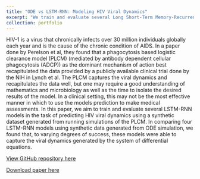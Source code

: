 ```yaml
---
title: "ODE vs LSTM-RNN: Modeling HIV Viral Dynamics"
excerpt: "We train and evaluate several Long Short-Term Memory-Recurrent Neural Network models in the task of predicting HIV viral dynamics using a synthetic dataset generated from running simulations of a phagocytosis based logistic clearance model. <br/><img src='/images/RNN1.png'>"
collection: portfolio
---
```


HIV-1 is a virus that chronically infects over 30 million individuals globally each year and is the cause of the chronic condition of AIDS. In a paper done by Perelson et al, they found that a phagocytosis based logistic clearance model (PLCM) (mediated by antibody dependent cellular phagocytosis (ADCP)) as the dominant mechanism of action best recapitulated the data provided by a publicly available clinical trial done by the NIH in Lynch et al. The PLCM captures the viral dynamics and recapitulates the data well, but one may require a good understanding of mathematics and microbiology as well as the time to isolate the desired results of the model. In a clinical setting, this may not be the most effective manner in which to use the models prediction to make medical assessments. In this paper, we aim to train and evaluate several LSTM-RNN models in the task of predicting HIV viral dynamics using a synthetic dataset generated from running simulations of the PLCM. In comparing four LSTM-RNN models using synthetic data generated from ODE simulation, we found that, to varying degrees of success, these models were able to capture the viral dynamics generated by the system of differential equations.

[View GitHub repository here](https://github.com/mattfaltyn/MATH-560/tree/main/project)

[Download paper here](https://github.com/mattfaltyn/MATH-560/blob/main/project/Main%20Report.pdf)

